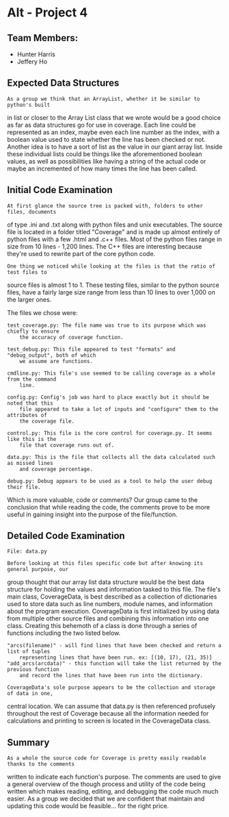 Alt - Project 4
===============
## Team Members:

- Hunter Harris
- Jeffery Ho

## Expected Data Structures

	As a group we think that an ArrayList, whether it be similar to python's built 
in list or closer to the Array List class that we wrote would be a good choice as far
as data structures go for use in coverage. Each line could be represented as an index,
maybe even each line number as the index, with a boolean value used to state whether
the line has been checked or not. Another idea is to have a sort of list as the value
in our giant array list. Inside these individual lists could be things like the 
aforementioned boolean values, as well as possibilities like having a string of the
actual code or maybe an incremented of how many times the line has been called.

## Initial Code Examination

	At first glance the source tree is packed with, folders to other files, documents 
of type .ini and .txt along with python files and unix executables. The source file is 
located in a folder titled "Coverage" and is made up almost entirely of python files with 
a few .html and .c++ files. Most of the python files range in size from 10 lines - 1,200 
lines. The C++ files are interesting because they're used to rewrite part of the core 
python code.

	One thing we noticed while looking at the files is that the ratio of test files to
source files is almost 1 to 1. These testing files, similar to the python source files,
have a fairly large size range from less than 10 lines to over 1,000 on the larger ones.

The files we chose were:

	test_coverage.py: The file name was true to its purpose which was chiefly to ensure 
		the accuracy of coverage function.

	test_debug.py: This file appeared to test "formats" and "debug_output", both of which 
		we assume are functions.

	cmdline.py: This file's use seemed to be calling coverage as a whole from the command
		line.

	config.py: Config's job was hard to place exactly but it should be noted that this
		file appeared to take a lot of inputs and "configure" them to the attributes of 
		the coverage file.

	control.py: This file is the core control for coverage.py. It seems like this is the
		file that coverage runs out of.

	data.py: This is the file that collects all the data calculated such as missed lines
		and coverage percentage.

	debug.py: Debug appears to be used as a tool to help the user debug their file.

Which is more valuable, code or comments?
	Our group came to the conclusion that while reading the code, the comments prove
to be more useful in gaining insight into the purpose of the file/function.

## Detailed Code Examination

	File: data.py
	
	Before looking at this files specific code but after knowing its general purpose, our
group thought that our array list data structure would be the best data structure for holding
the values and information tasked to this file. The file's main class, CoverageData, is best 
described as a collection of dictionaries used to store data such as line numbers, module 
names, and information about the program execution. CoverageData is first initialized by using
data from multiple other source files and combining this information into one class. Creating
this behemoth of a class is done through a series of functions including the two listed below.

	"arcs(filename)" - will find lines that have been checked and return a list of tuples
		representing lines that have been run. ex: [(10, 17), (21, 35)]
	"add_arcs(arcdata)" - this function will take the list returned by the previous function
		and record the lines that have been run into the dictionary.
	
	CoverageData's sole purpose appears to be the collection and storage of data in one,
central location. We can assume that data.py is then referenced profusely throughout the rest
of Coverage because all the information needed for calculations and printing to screen is
located in the CoverageData class.

## Summary

	As a whole the source code for Coverage is pretty easily readable thanks to the comments
written to indicate each function's purpose. The comments are used to give a general overview
of the though process and utility of the code being written which makes reading, editing,
and debugging the code much much easier. As a group we decided that we are confident that
maintain and updating this code would be feasible... for the right price. 